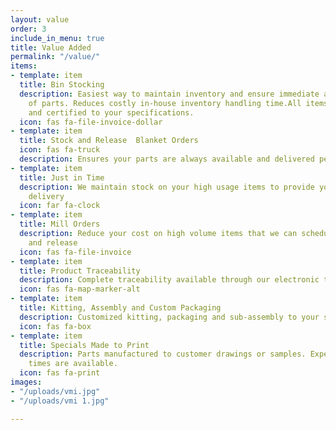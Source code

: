 ```yaml
---
layout: value
order: 3
include_in_menu: true
title: Value Added
permalink: "/value/"
items:
- template: item
  title: Bin Stocking
  description: Easiest way to maintain inventory and ensure immediate availability
    of parts. Reduces costly in-house inventory handling time.All items are inspected
    and certified to your specifications.
  icon: fas fa-file-invoice-dollar
- template: item
  title: Stock and Release  Blanket Orders
  icon: fas fa-truck
  description: Ensures your parts are always available and delivered per your demand
- template: item
  title: Just in Time
  description: We maintain stock on your high usage items to provide you with JIT
    delivery
  icon: far fa-clock
- template: item
  title: Mill Orders
  description: Reduce your cost on high volume items that we can schedule for stock
    and release
  icon: fas fa-file-invoice
- template: item
  title: Product Traceability
  description: Complete traceability available through our electronic tracking system.
  icon: fas fa-map-marker-alt
- template: item
  title: Kitting, Assembly and Custom Packaging
  description: Customized kitting, packaging and sub-assembly to your specifications.
  icon: fas fa-box
- template: item
  title: Specials Made to Print
  description: Parts manufactured to customer drawings or samples. Expedited lead
    times are available.
  icon: fas fa-print
images:
- "/uploads/vmi.jpg"
- "/uploads/vmi 1.jpg"

---
```

